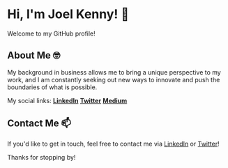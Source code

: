 # Hi, I'm Joel Kenny! 👋

Welcome to my GitHub profile!

## About Me 🤓

My background in business allows me to bring a unique perspective to my work, and I am constantly seeking out new ways to innovate and push the boundaries of what is possible. 

My social links:
  **[LinkedIn](https://www.linkedin.com/in/joel-kenny/)**
   **[Twitter](https://twitter.com/JoelJKRB)**
   **[Medium](https://medium.com/@joelkenny)**

## Contact Me 📫

If you'd like to get in touch, feel free to contact me via [LinkedIn](https://www.linkedin.com/in/joel-kenny/) or [Twitter](https://twitter.com/JoelJKRB)!

Thanks for stopping by!
